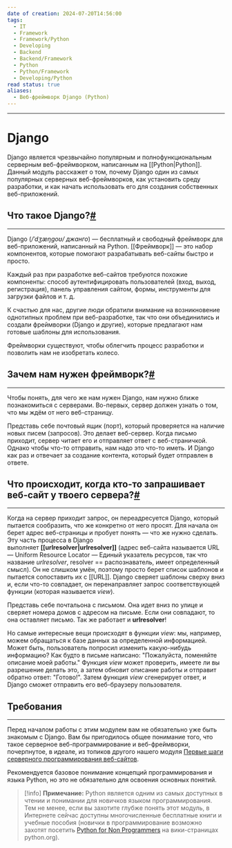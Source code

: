 ```yaml
---
date of creation: 2024-07-20T14:56:00
tags:
  - IT
  - Framework
  - Framework/Python
  - Developing
  - Backend
  - Backend/Framework
  - Python
  - Python/Framework
  - Developing/Python
read status: true
aliases:
  - Веб-фреймворк Django (Python)
---
```

---
# Django


Django является чрезвычайно популярным и полнофункциональным серверным веб-фреймворком, написанным на [[Python|Python]]. Данный модуль расскажет о том, почему Django один из самых популярных серверных веб-фреймворков, как установить среду разработки, и как начать использовать его для создания собственных веб-приложений.


## Что такое Django?[#](https://tutorial.djangogirls.org/ru/django/#%D1%87%D1%82%D0%BE-%D1%82%D0%B0%D0%BA%D0%BE%D0%B5-django)
---

Django (_/ˈdʒæŋɡoʊ/ джанго_) — бесплатный и свободный фреймворк для веб-приложений, написанный на Python. [[Фреймворк]] — это набор компонентов, которые помогают разрабатывать веб-сайты быстро и просто.

Каждый раз при разработке веб-сайтов требуются похожие компоненты: способ аутентифицировать пользователей (вход, выход, регистрация), панель управления сайтом, формы, инструменты для загрузки файлов и т. д.

К счастью для нас, другие люди обратили внимание на возникновение однотипных проблем при веб-разработке, так что они объединились и создали фреймворки (Django и другие), которые предлагают нам готовые шаблоны для использования.

Фреймворки существуют, чтобы облегчить процесс разработки и позволить нам не изобретать колесо.


## Зачем нам нужен фреймворк?[#](https://tutorial.djangogirls.org/ru/django/#%D0%B7%D0%B0%D1%87%D0%B5%D0%BC-%D0%BD%D0%B0%D0%BC-%D0%BD%D1%83%D0%B6%D0%B5%D0%BD-%D1%84%D1%80%D0%B5%D0%B9%D0%BC%D0%B2%D0%BE%D1%80%D0%BA)
---

Чтобы понять, для чего же нам нужен Django, нам нужно ближе познакомиться с серверами. Во-первых, сервер должен узнать о том, что мы ждём от него веб-страницу.

Представь себе почтовый ящик (порт), который проверяется на наличие новых писем (запросов). Это делает веб-сервер. Когда письмо приходит, сервер читает его и отправляет ответ с веб-страничкой. Однако чтобы что-то отправить, нам надо это что-то иметь. И Django как раз и отвечает за создание контента, который будет отправлен в ответе.


## Что происходит, когда кто-то запрашивает веб-сайт у твоего сервера?[#](https://tutorial.djangogirls.org/ru/django/#%D1%87%D1%82%D0%BE-%D0%BF%D1%80%D0%BE%D0%B8%D1%81%D1%85%D0%BE%D0%B4%D0%B8%D1%82-%D0%BA%D0%BE%D0%B3%D0%B4%D0%B0-%D0%BA%D1%82%D0%BE-%D1%82%D0%BE-%D0%B7%D0%B0%D0%BF%D1%80%D0%B0%D1%88%D0%B8%D0%B2%D0%B0%D0%B5%D1%82-%D0%B2%D0%B5%D0%B1-%D1%81%D0%B0%D0%B9%D1%82-%D1%83-%D1%82%D0%B2%D0%BE%D0%B5%D0%B3%D0%BE-%D1%81%D0%B5%D1%80%D0%B2%D0%B5%D1%80%D0%B0)
---

Когда на сервер приходит запрос, он переадресуется Django, который пытается сообразить, что же конкретно от него просят. Для начала он берет адрес веб-страницы и пробует понять — что же нужно сделать. Эту часть процесса в Django выполняет **[[urlresolver|urlresolver]]** (адрес веб-сайта называется URL — Uniform Resource Locator — Единый указатель ресурсов, так что название _urlresolver_, resolver == распознаватель, имеет определенный смысл). Он не слишком умён, поэтому просто берет список шаблонов и пытается сопоставить их с [[URL]]. Django сверяет шаблоны сверху вниз и, если что-то совпадает, он перенаправляет запрос соответствующей функции (которая называется _view_).

Представь себе почтальона с письмом. Она идет вниз по улице и сверяет номера домов с адресом на письме. Если они совпадают, то она оставляет письмо. Так же работает и **urlresolver**!

Но самые интересные вещи происходят в функции _view_: мы, например, можем обращаться к базе данных за определенной информацией. Может быть, пользователь попросил изменить какую-нибудь информацию? Как будто в письме написано: "Пожалуйста, поменяйте описание моей работы." Функция _view_ может проверить, имеете ли вы разрешение делать это, а затем обновит описание работы и отправит обратно ответ: "Готово!". Затем функция _view_ сгенерирует ответ, и Django сможет отправить его веб-браузеру пользователя.


## Требования
---

Перед началом работы с этим модулем вам не обязательно уже быть знакомым с Django. Вам бы пригодилось общее понимание того, что такое серверное веб-программирование и веб-фреймворки, почерпнутое, в идеале, из топиков другого нашего модуля [Первые шаги серверного программирования веб-сайтов](https://developer.mozilla.org/ru/docs/Learn/Server-side/First_steps).

Рекомендуется базовое понимание концепций программирования и языка Python, но это не обязательно для освоения основных понятий.

>[!info] **Примечание:**
>Python является одним из самых доступных в чтении и понимании для новичков языком программирования. Тем не менее, если вы захотите глубже понять этот модуль, в Интернете сейчас доступны многочисленные бесплатные книги и учебные пособия (новички в программирование возможно захотят посетить [Python for Non Programmers](https://wiki.python.org/moin/BeginnersGuide/NonProgrammers) на вики-страницах python.org).

